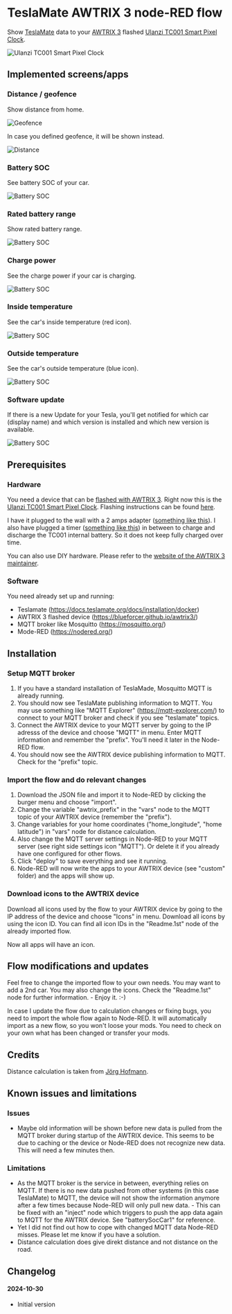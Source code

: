 # TeslaMate AWTRIX 3 node-RED flow
Show [TeslaMate](https://github.com/teslamate-org/teslamate) data to your [AWTRIX 3](https://blueforcer.github.io/awtrix3/) flashed [Ulanzi TC001 Smart Pixel Clock](https://www.ulanzi.de/products/ulanzi-pixel-smart-uhr-2882?ref=stnk).

![Ulanzi TC001 Smart Pixel Clock](img/awtrix-evcc-tc001.jpg)

## Implemented screens/apps

### Distance / geofence

Show distance from home.

![Geofence](img/awtrix-teslamate-geofence.gif)

In case you defined geofence, it will be shown instead.

![Distance](img/awtrix-teslamate-distance.png)


### Battery SOC

See battery SOC of your car.

![Battery SOC](img/awtrix-teslamate-batterySoc.png)

### Rated battery range

Show rated battery range.

![Battery SOC](img/awtrix-teslamate-ratedBatteryRange.png)

### Charge power

See the charge power if your car is charging.

![Battery SOC](img/awtrix-teslamate-chargePower.png)

### Inside temperature

See the car's inside temperature (red icon).

![Battery SOC](img/awtrix-teslamate-insideTemp.png)

### Outside temperature

See the car's outside temperature (blue icon).

![Battery SOC](img/awtrix-teslamate-outsideTemp.png)

### Software update

If there is a new Update for your Tesla, you'll get notified for which car (display name) and which version is installed and which new version is available.

![Battery SOC](img/awtrix-teslamate-softwareUpdate.gif)

## Prerequisites

### Hardware

You need a device that can be [flashed with AWTRIX 3](https://blueforcer.github.io/awtrix3/). Right now this is the [Ulanzi TC001 Smart Pixel Clock](https://www.ulanzi.de/products/ulanzi-pixel-smart-uhr-2882?ref=stnk). Flashing instructions can be found [here](https://blueforcer.github.io/awtrix3/#/quickstart).

I have it plugged to the wall with a 2 amps adapter ([something like this](https://amzn.to/3YOrcql)). I also have plugged a timer ([something like this](https://amzn.to/4fgebLm)) in between to charge and discharge the TC001 internal battery. So it does not keep fully charged over time.

You can also use DIY hardware. Please refer to the [website of the AWTRIX 3 maintainer](https://blueforcer.github.io/awtrix3/).

### Software

You need already set up and running:
- Teslamate (https://docs.teslamate.org/docs/installation/docker)
- AWTRIX 3 flashed device (https://blueforcer.github.io/awtrix3/)
- MQTT broker like Mosquitto (https://mosquitto.org/)
- Mode-RED (https://nodered.org/)

## Installation

### Setup MQTT broker
1. If you have a standard installation of TeslaMade, Mosquitto MQTT is already running.
2. You should now see TeslaMate publishing information to MQTT. You may use something like "MQTT Explorer" (https://mqtt-explorer.com/) to connect to your MQTT broker and check if you see "teslamate" topics.
3. Connect the AWTRIX device to your MQTT server by going to the IP adresss of the device and choose "MQTT" in menu. Enter MQTT information and remember the "prefix". You'll need it later in the Node-RED flow.
4. You should now see the AWTRIX device publishing information to MQTT. Check for the "prefix" topic. 

### Import the flow and do relevant changes

1. Download the JSON file and import it to Node-RED by clicking the burger menu and choose "import".
2. Change the variable "awtrix_prefix" in the "vars" node to the MQTT topic of your AWTRIX device (remember the "prefix").
3. Change variables for your home coordinates ("home_longitude", "home latitude") in "vars" node for distance calculation.
4. Also change the MQTT server settings in Node-RED to your MQTT server (see right side settings icon "MQTT"). Or delete it if you already have one configured for other flows.
5. Click "deploy" to save everything and see it running.
6. Node-RED will now write the apps to your AWTRIX device (see "custom" folder) and the apps will show up.

### Download icons to the AWTRIX device

Download all icons used by the flow to your AWTRIX device by going to the IP address of the device and choose "Icons" in menu. Download all icons by using the icon ID. You can find all icon IDs in the "Readme.1st" node of the already imported flow.

Now all apps will have an icon.

## Flow modifications and updates

Feel free to change the imported flow to your own needs. You may want to add a 2nd car. You may also change the icons. Check the "Readme.1st" node for further information. - Enjoy it. :-)

In case I update the flow due to calculation changes or fixing bugs, you need to import the whole flow again to Node-RED. It will automatically import as a new flow, so you won't loose your mods. You need to check on your own what has been changed or transfer your mods.

## Credits

Distance calculation is taken from [Jörg Hofmann](https://meintechblog.de/).

## Known issues and limitations

### Issues

- Maybe old information will be shown before new data is pulled from the MQTT broker during startup of the AWTRIX device. This seems to be due to caching or the device or Node-RED does not recognize new data. This will need a few minutes then.

### Limitations

- As the MQTT broker is the service in between, everything relies on MQTT. If there is no new data pushed from other systems (in this case TeslaMate) to MQTT, the device will not show the information anymore after a few times because Node-RED will only pull new data. - This can be fixed with an "inject" node which triggers to push the app data again to MQTT for the AWTRIX device. See "batterySocCar1" for reference.
- Yet I did not find out how to cope with changed MQTT data Node-RED misses. Please let me know if you have a solution.
- Distance calculation does give direkt distance and not distance on the road.

## Changelog

#### 2024-10-30

- Initial version
